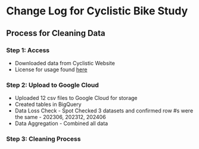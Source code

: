 # Change Log for Cyclistic Bike Study

## Process for Cleaning Data

### Step 1: Access

* Downloaded data from Cyclistic Website
* License for usage found [here](https://divvybikes.com/data-license-agreement)

### Step 2: Upload to Google Cloud

* Uploaded 12 csv files to Google Cloud for storage
* Created tables in BigQuery
* Data Loss Check - Spot Checked 3 datasets and confirmed row #s were the same - 202306, 202312, 202406
* Data Aggregation - Combined all data

### Step 3: Cleaning Process
